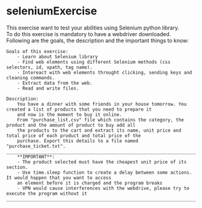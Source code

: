 # seleniumExercise
This exercise want to test your abilities using Selenium python library. </br>
To do this exercise is mandatory to have a webdriver downloaded.</br>
Following are the goals, the description and the important things to know:

    Goals of this exercise:
        - Learn about Selenium library
        - Find web elements using different Selenium methods (css selectors, id, xpath, tag name).
        - Intereact with web elements throught clicking, sending keys and cleaning commands.
        - Extract data from the web.
        - Read and write files.

    Description:
        You have a dinner with some friends in your house tomorrow. You created a list of products that you need to prepare it
        and now is the moment to buy it online.
        From "purchase_list.csv" file which contains the category, the product and the amount of product to buy add all
        the products to the cart and extract its name, unit price and total price of each product and total price of the
        purchase. Export this details to a file named "purchase_ticket.txt".
    ________________________________________________________________________________________________________________________
        **IMPORTANT**: 
        - The product selected must have the cheapest unit price of its section.
        - Use time.sleep function to create a delay between some actions. It would happen that you want to access
        an element before it is charged and the program breaks
        - VPN would cause interferences with the webdrive, please try to execute the program without it
    ________________________________________________________________________________________________________________________
